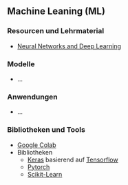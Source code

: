 ## Machine Leaning (ML)

### Resourcen und Lehrmaterial

* [Neural Networks and Deep Learning](http://neuralnetworksanddeeplearning.com)

### Modelle
* ...

### Anwendungen
* ...

### Bibliotheken und Tools

* [Google Colab](https://colab.research.google.com)
* Bibliotheken
  * [Keras](https://keras.io) basierend auf [Tensorflow](https://www.tensorflow.org)
  * [Pytorch](https://pytorch.org)
  * [Scikit-Learn](https://scikit-learn.org)

